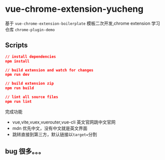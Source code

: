 <!--
 * @Author: yucheng
 * @Date: 2021-09-19 19:06:34
 * @LastEditTime: 2021-09-22 21:35:55
 * @LastEditors: yucheng
 * @Description:。。。
-->

# vue-chrome-extension-yucheng

基于 `vue-chrome-extension-boilerplate` 模板二次开发,chrome extension 学习仓库 `chrome-plugin-demo`

## Scripts

```json
// install dependencies
npm install

// build extension and watch for changes
npm run dev

// build extension zip
npm run build

// lint all source files
npm run lint
```

完成功能

- vue,vite,vuex,vuerouter,vue-cli 英文官网跳中文官网
- mdn 优先中文，没有中文就是英文界面
- 跳转直接到第三方，默认链接以`target=`分割

## bug 很多。。。
